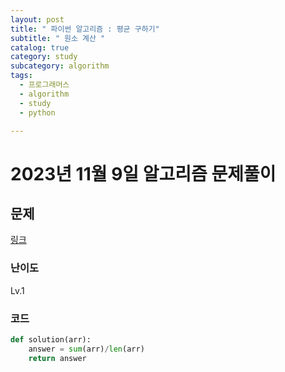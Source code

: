 ```yaml
---
layout: post
title: " 파이썬 알고리즘 : 평균 구하기"
subtitle: " 원소 계산 "
catalog: true
category: study
subcategory: algorithm
tags:
  - 프로그래머스
  - algorithm
  - study
  - python

---
```


# 2023년 11월 9일 알고리즘 문제풀이

## 문제

[링크](https://school.programmers.co.kr/learn/courses/30/lessons/12944)

### 난이도

Lv.1

### 코드

```python
def solution(arr):
    answer = sum(arr)/len(arr)
    return answer
```

